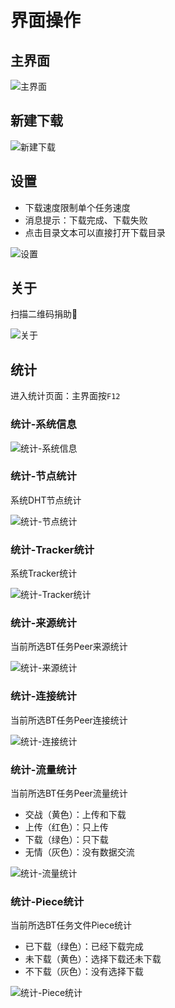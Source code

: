 # 界面操作

## 主界面

![主界面](.//gui/main.png "主界面")

## 新建下载

![新建下载](.//gui/build.png "新建下载")

## 设置

* 下载速度限制单个任务速度
* 消息提示：下载完成、下载失败
* 点击目录文本可以直接打开下载目录

![设置](.//gui/setting.png "设置")

## 关于

扫描二维码捐助🐒

![关于](.//gui/about.png "关于")

## 统计

进入统计页面：主界面按`F12`

### 统计-系统信息

![统计-系统信息](.//gui/statistics-system.png "统计-系统信息")

### 统计-节点统计

系统DHT节点统计

![统计-节点统计](.//gui/statistics-node.png "统计-节点统计")

### 统计-Tracker统计

系统Tracker统计

![统计-Tracker统计](.//gui/statistics-tracker.png "统计-Tracker统计")

### 统计-来源统计

当前所选BT任务Peer来源统计

![统计-来源统计](.//gui/statistics-source.png "统计-来源统计")

### 统计-连接统计

当前所选BT任务Peer连接统计

![统计-连接统计](.//gui/statistics-connect.png "统计-连接统计")

### 统计-流量统计

当前所选BT任务Peer流量统计

* 交战（黄色）：上传和下载
* 上传（红色）：只上传
* 下载（绿色）：只下载
* 无情（灰色）：没有数据交流

![统计-流量统计](.//gui/statistics-traffic.png "统计-流量统计")

### 统计-Piece统计

当前所选BT任务文件Piece统计

* 已下载（绿色）：已经下载完成
* 未下载（黄色）：选择下载还未下载
* 不下载（灰色）：没有选择下载

![统计-Piece统计](.//gui/statistics-piece.png "统计-Piece统计")
